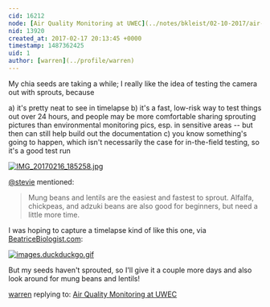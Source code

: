 ```yaml
---
cid: 16212
node: [Air Quality Monitoring at UWEC](../notes/bkleist/02-10-2017/air-quality-monitoring-at-uwec)
nid: 13920
created_at: 2017-02-17 20:13:45 +0000
timestamp: 1487362425
uid: 1
author: [warren](../profile/warren)
---
```


My chia seeds are taking a while; I really like the idea of testing the camera out with sprouts, because

a) it's pretty neat to see in timelapse
b) it's a fast, low-risk way to test things out over 24 hours, and people may be more comfortable sharing sprouting pictures than environmental monitoring pics, esp. in sensitive areas -- but then can still help build out the documentation
c) you know something's going to happen, which isn't necessarily the case for in-the-field testing, so it's a good test run

[![IMG_20170216_185258.jpg](https://publiclab.org/system/images/photos/000/019/586/large/IMG_20170216_185258.jpg)](https://publiclab.org/system/images/photos/000/019/586/original/IMG_20170216_185258.jpg)

[@stevie](/profile/stevie) mentioned:

> Mung beans and lentils are the easiest and fastest to sprout. Alfalfa, chickpeas, and adzuki beans are also good for beginners, but need a little more time. 

I was hoping to capture a timelapse kind of like this one, via [BeatriceBiologist.com](http://www.beatricebiologist.com/2014/03/go-sprout-go/): 


[![images.duckduckgo.gif](https://publiclab.org/system/images/photos/000/019/587/large/images.duckduckgo.gif)](https://publiclab.org/system/images/photos/000/019/587/original/images.duckduckgo.gif)



But my seeds haven't sprouted, so I'll give it a couple more days and also look around for mung beans and lentils!


[warren](../profile/warren) replying to: [Air Quality Monitoring at UWEC](../notes/bkleist/02-10-2017/air-quality-monitoring-at-uwec)

